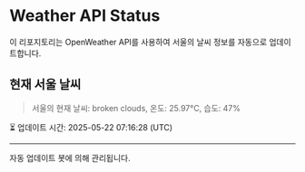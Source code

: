 
# Weather API Status

이 리포지토리는 OpenWeather API를 사용하여 서울의 날씨 정보를 자동으로 업데이트합니다.

## 현재 서울 날씨
> 서울의 현재 날씨: broken clouds, 온도: 25.97°C, 습도: 47%

⏳ 업데이트 시간: 2025-05-22 07:16:28 (UTC)

---
자동 업데이트 봇에 의해 관리됩니다.
